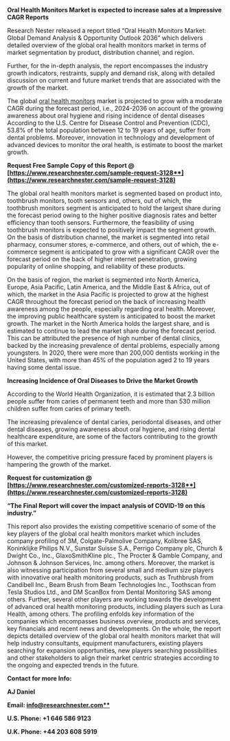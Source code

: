 ﻿**Oral Health Monitors Market is expected to increase sales at a Impressive CAGR Reports**

Research Nester released a report titled “Oral Health Monitors Market: Global Demand Analysis & Opportunity Outlook 2036” which delivers detailed overview of the global oral health monitors market in terms of market segmentation by product, distribution channel, and region. 

Further, for the in-depth analysis, the report encompasses the industry growth indicators, restraints, supply and demand risk, along with detailed discussion on current and future market trends that are associated with the growth of the market.

The global [oral health monitors](https://www.researchnester.com/reports/oral-health-monitors-market/3128) market is projected to grow with a moderate CAGR during the forecast period, i.e., 2024-2036 on account of the growing awareness about oral hygiene and rising incidence of dental diseases According to the U.S. Centre for Disease Control and Prevention (CDC), 53.8% of the total population between 12 to 19 years of age, suffer from dental problems. Moreover, innovation in technology and development of advanced devices to monitor the oral health, is estimate to boost the market growth.

**Request Free Sample Copy of this Report @ [https://www.researchnester.com/sample-request-3128**](https://www.researchnester.com/sample-request-3128)**

The global oral health monitors market is segmented based on product into, toothbrush monitors, tooth sensors and, others, out of which, the toothbrush monitors segment is anticipated to hold the largest share during the forecast period owing to the higher positive diagnosis rates and better efficiency than tooth sensors. Furthermore, the feasibility of using toothbrush monitors is expected to positively impact the segment growth. On the basis of distribution channel, the market is segmented into retail pharmacy, consumer stores, e-commerce, and others, out of which, the e-commerce segment is anticipated to grow with a significant CAGR over the forecast period on the back of higher internet penetration, growing popularity of online shopping, and reliability of these products.

On the basis of region, the market is segmented into North America, Europe, Asia Pacific, Latin America, and the Middle East & Africa, out of which, the market in the Asia Pacific is projected to grow at the highest CAGR throughout the forecast period on the back of increasing health awareness among the people, especially regarding oral health. Moreover, the improving public healthcare system is anticipated to boost the market growth. The market in the North America holds the largest share, and is estimated to continue to lead the market share during the forecast period. This can be attributed the presence of high number of dental clinics, backed by the increasing prevalence of dental problems, especially among youngsters. In 2020, there were more than 200,000 dentists working in the United States, with more than 45% of the population aged 2 to 19 years having some dental issue.

**Increasing Incidence of Oral Diseases to Drive the Market Growth**

According to the World Health Organization, it is estimated that 2.3 billion people suffer from caries of permanent teeth and more than 530 million children suffer from caries of primary teeth.

The increasing prevalence of dental caries, periodontal diseases, and other dental diseases, growing awareness about oral hygiene, and rising dental healthcare expenditure, are some of the factors contributing to the growth of this market. 

However, the competitive pricing pressure faced by prominent players is hampering the growth of the market. 

**Request for customization @ [https://www.researchnester.com/customized-reports-3128**](https://www.researchnester.com/customized-reports-3128)**

**“The Final Report will cover the impact analysis of COVID-19 on this industry.”**

This report also provides the existing competitive scenario of some of the key players of the global oral health monitors market which includes company profiling of 3M, Colgate-Palmolive Company, Kolibree SAS, Koninklijke Philips N.V., Sunstar Suisse S.A., Perrigo Company plc, Church & Dwight Co., Inc., GlaxoSmithKline plc., The Procter & Gamble Company, and Johnson & Johnson Services, Inc. among others. Moreover, the market is also witnessing participation from several small and medium size players with innovative oral health monitoring products, such as Truthbrush from Candibell Inc., Beam Brush from Beam Technologies Inc., Toothscan from Tesla Studios Ltd., and DM ScanBox from Dental Monitoring SAS among others. Further, several other players are working towards the development of advanced oral health monitoring products, including players such as Lura Health, among others. The profiling enfolds key information of the companies which encompasses business overview, products and services, key financials and recent news and developments. On the whole, the report depicts detailed overview of the global oral health monitors market that will help industry consultants, equipment manufacturers, existing players searching for expansion opportunities, new players searching possibilities and other stakeholders to align their market centric strategies according to the ongoing and expected trends in the future. 

**Contact for more Info:**

**AJ Daniel**

**Email: [info@researchnester.com**](mailto:info@researchnester.com)**

**U.S. Phone: +1 646 586 9123** 

**U.K. Phone: +44 203 608 5919**
